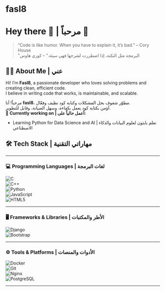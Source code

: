 # fasl8

# Hey there 👋 | مرحباً 👋  
> “Code is like humor. When you have to explain it, it’s bad.” – Cory House  
> "البرمجة مثل النكتة، إذا اضطررت لشرحها فهي سيئة." – كوري هاوس


## 👨‍💻 About Me | عني  
Hi! I’m **Fasl8**, a passionate developer who loves solving problems and creating clean, efficient code.  
I believe in writing code that works, is maintainable, and scalable.  

مرحباً! أنا **fasl8**، مطوّر شغوف بحل المشكلات وكتابة كود نظيف وفعّال.  
أؤمن بكتابة كود يعمل بكفاءة، وسهل الصيانة، وقابل للتطوير.  
📌 **Currently working on | أعمل حالياً على:**  
- Learning Python for Data Science and AI | تعلم بايثون لعلوم البيانات والذكاء الاصطناعي

## 🛠 Tech Stack | مهاراتي التقنية  
---

### 💻 Programming Languages | لغات البرمجة  
![C](https://img.shields.io/badge/C-00599C?style=for-the-badge&logo=c)  
![C++](https://img.shields.io/badge/C++-00599C?style=for-the-badge&logo=cplusplus)  
![Python](https://img.shields.io/badge/Python-3776AB?style=for-the-badge&logo=python)  
![JavaScript](https://img.shields.io/badge/JavaScript-323330?style=for-the-badge&logo=javascript)  
![HTML5](https://img.shields.io/badge/HTML5-E34F26?style=for-the-badge&logo=html5)  

---

### 🖥 Frameworks & Libraries | الأطر والمكتبات  
![Django](https://img.shields.io/badge/Django-092E20?style=for-the-badge&logo=django)  
![Bootstrap](https://img.shields.io/badge/Bootstrap-563D7C?style=for-the-badge&logo=bootstrap)  

---

### ⚙️ Tools & Platforms | الأدوات والمنصات  
![Docker](https://img.shields.io/badge/Docker-2496ED?style=for-the-badge&logo=docker)  
![Git](https://img.shields.io/badge/Git-F05032?style=for-the-badge&logo=git)  
![Nginx](https://img.shields.io/badge/Nginx-009639?style=for-the-badge&logo=nginx)  
![PostgreSQL](https://img.shields.io/badge/PostgreSQL-316192?style=for-the-badge&logo=postgresql)  

---

